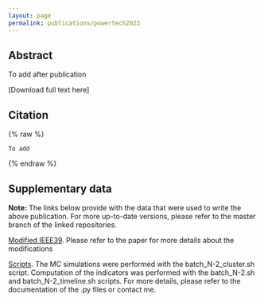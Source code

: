 ```yaml
---
layout: page
permalink: publications/powertech2023
---
```


## Abstract

To add after publication

[Download full text here]

## Citation

{% raw %}
```
To add
```
{% endraw %}

## Supplementary data

**Note:** The links below provide with the data that were used to write the above publication. For more up-to-date versions, please refer to the master branch of the linked repositories.

[Modified IEEE39](https://github.com/FredericSabot/dynawo/tree/15_PowerTech2023/examples/DynaSwing/IEEE39/IEEE39_Fault). Please refer to the paper for more details about the modifications

[Scripts](https://github.com/FredericSabot/dynawo-algorithms/tree/4_PowerTech2023/Scripts/SecurityAssessment). The MC simulations were performed with the batch_N-2_cluster.sh script. Computation of the indicators was performed with the batch_N-2.sh and batch_N-2_timeline.sh scripts. For more details, please refer to the documentation of the .py files or contact me.

